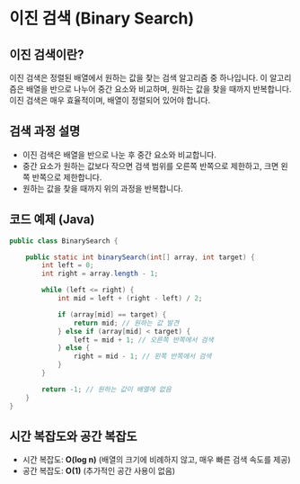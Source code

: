 # 이진 검색 (Binary Search)

## 이진 검색이란?

이진 검색은 정렬된 배열에서 원하는 값을 찾는 검색 알고리즘 중 하나입니다. 이 알고리즘은 배열을 반으로 나누어 중간 요소와 비교하며, 원하는 값을 찾을 때까지 반복합니다. 이진 검색은 매우 효율적이며, 배열이 정렬되어 있어야 합니다.

## 검색 과정 설명
- 이진 검색은 배열을 반으로 나눈 후 중간 요소와 비교합니다.
- 중간 요소가 원하는 값보다 작으면 검색 범위를 오른쪽 반쪽으로 제한하고, 크면 왼쪽 반쪽으로 제한합니다.
- 원하는 값을 찾을 때까지 위의 과정을 반복합니다.

## 코드 예제 (Java)

```java
public class BinarySearch {

    public static int binarySearch(int[] array, int target) {
        int left = 0;
        int right = array.length - 1;

        while (left <= right) {
            int mid = left + (right - left) / 2;

            if (array[mid] == target) {
                return mid; // 원하는 값 발견
            } else if (array[mid] < target) {
                left = mid + 1; // 오른쪽 반쪽에서 검색
            } else {
                right = mid - 1; // 왼쪽 반쪽에서 검색
            }
        }

        return -1; // 원하는 값이 배열에 없음
    }
}
```
## 시간 복잡도와 공간 복잡도
- 시간 복잡도: <b>O(log n)</b> (배열의 크기에 비례하지 않고, 매우 빠른 검색 속도를 제공)
- 공간 복잡도: <b>O(1)</b> (추가적인 공간 사용이 없음)